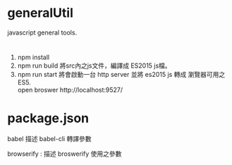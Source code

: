 # generalUtil
javascript general tools.

# 
1. npm install
2. npm run build 將src內之js文件，編譯成 ES2015 js檔。   
3. npm run start 將會啟動一台 http server 並將 es2015 js 轉成 瀏覽器可用之ES5.   
open broswer http://localhost:9527/


# package.json 

babel 描述 babel-cli 轉譯參數

browserify : 描述 broswerify 使用之參數